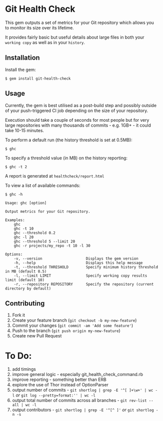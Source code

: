 # Git Health Check

This gem outputs a set of metrics for your Git repository which allows you to monitor its size over its lifetime.

It provides fairly basic but useful details about large files in both your `working copy` as well as in your `history`.

## Installation

Install the gem:

    $ gem install git-health-check

## Usage

Currently, the gem is best utilised as a post-build step and possibly outside of your push-triggered CI job depending on
 the size of your repository.

Execution should take a couple of seconds for most people but for very large repositories
  with many thousands of commits - e.g. 1GB+ - it could take 10-15 minutes.

 To perform a default run (the history threshold is set at 0.5MB):

    $ ghc

 To specify a threshold value (in MB) on the history reporting:

    $ ghc -t 2

 A report is generated at `healthcheck/report.html`

 To view a list of available commands:

    $ ghc -h

    Usage: ghc [option]

    Output metrics for your Git repository.

    Examples:
        ghc
        ghc -t 10
        ghc --threshold 0.2
        ghc -l 20
        ghc --threshold 5 --limit 20
        ghc -r projects/my_repo -t 10 -l 30

    Options:
        -v, --version                    Displays the gem version
        -h, --help                       Displays this help message
        -t, --threshold THRESHOLD        Specify minimum history threshold in MB (default 0.5)
        -l, --limit LIMIT                Specify working copy results limit (default 10)
        -r, --repository REPOSITORY      Specify the repository (current directory by default)

## Contributing

1. Fork it
2. Create your feature branch (`git checkout -b my-new-feature`)
3. Commit your changes (`git commit -am 'Add some feature'`)
4. Push to the branch (`git push origin my-new-feature`)
5. Create new Pull Request

# To Do:

1. add timings
3. improve general logic - especially git_health_check_command.rb
4. improve reporting - something better than ERB
5. explore the use of Thor instead of OptionParser
6. output number of commits - `git shortlog | grep -E '^[ ]+\w+' | wc -l` *or* `git log --pretty=format:'' | wc -l`
7. output total number of commits across all branches - `git rev-list --all | wc -l`
8. output contributors - `git shortlog | grep -E '^[^ ]'` *or* `git shortlog -n -s`

